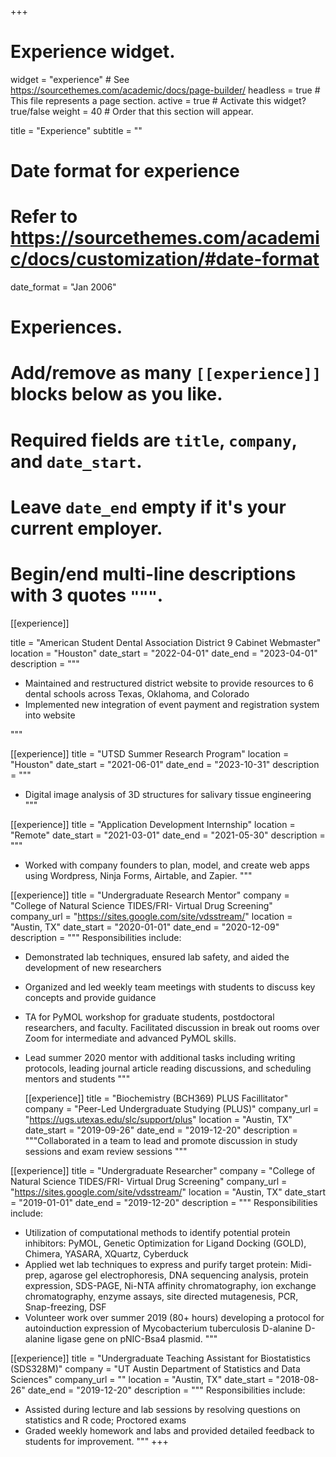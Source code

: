 +++
# Experience widget.
widget = "experience"  # See https://sourcethemes.com/academic/docs/page-builder/
headless = true  # This file represents a page section.
active = true  # Activate this widget? true/false
weight = 40  # Order that this section will appear.

title = "Experience"
subtitle = ""

# Date format for experience
#   Refer to https://sourcethemes.com/academic/docs/customization/#date-format
date_format = "Jan 2006"

# Experiences.
#   Add/remove as many `[[experience]]` blocks below as you like.
#   Required fields are `title`, `company`, and `date_start`.
#   Leave `date_end` empty if it's your current employer.
#   Begin/end multi-line descriptions with 3 quotes `"""`.
[[experience]]

  title = "American Student Dental Association District 9 Cabinet Webmaster"
  location = "Houston"
  date_start = "2022-04-01"
  date_end = "2023-04-01"
  description = """
  
  * Maintained and restructured district website to provide resources to 6 dental schools across Texas, Oklahoma, and Colorado
  * Implemented new integration of event payment and registration system into website

  """

[[experience]]
  title = "UTSD Summer Research Program"
  location = "Houston"
  date_start = "2021-06-01"
  date_end = "2023-10-31"
  description = """
  
  * Digital image analysis of 3D structures for salivary tissue engineering
  """
  
[[experience]]
  title = "Application Development Internship"
  location = "Remote"
  date_start = "2021-03-01"
  date_end = "2021-05-30"
  description = """
  
  * Worked with company founders to plan, model, and create web apps using Wordpress, Ninja Forms, Airtable, and Zapier. 
  """

[[experience]]
  title = "Undergraduate Research Mentor"
  company = "College of Natural Science TIDES/FRI- Virtual Drug Screening"
  company_url = "https://sites.google.com/site/vdsstream/"
  location = "Austin, TX"
  date_start = "2020-01-01"
  date_end = "2020-12-09"
  description = """
  Responsibilities include:
  
  * Demonstrated lab techniques, ensured lab safety, and aided the development of new researchers
  * Organized and led weekly team meetings with students to discuss key concepts and provide guidance
  * TA for PyMOL workshop for graduate students, postdoctoral researchers, and faculty. Facilitated discussion in break out rooms over Zoom for intermediate and advanced PyMOL skills.
  * Lead summer 2020 mentor with additional tasks including writing protocols, leading journal article reading discussions, and scheduling mentors and students
  """
  
    [[experience]]
  title = "Biochemistry (BCH369) PLUS Facillitator"
  company = "Peer-Led Undergraduate Studying (PLUS)"
  company_url = "https://ugs.utexas.edu/slc/support/plus"
  location = "Austin, TX"
  date_start = "2019-09-26"
  date_end = "2019-12-20"
  description = """Collaborated in a team to lead and promote discussion in study sessions and exam review sessions
  """
  
  [[experience]]
  title = "Undergraduate Researcher"
  company = "College of Natural Science TIDES/FRI- Virtual Drug Screening"
  company_url = "https://sites.google.com/site/vdsstream/"
  location = "Austin, TX"
  date_start = "2019-01-01"
  date_end = "2019-12-20"
  description = """
  Responsibilities include:
  
  * Utilization of computational methods to identify potential protein inhibitors: PyMOL, Genetic Optimization for Ligand Docking (GOLD), Chimera, YASARA, XQuartz, Cyberduck
  * Applied wet lab techniques to express and purify target protein: Midi-prep, agarose gel electrophoresis, DNA sequencing analysis, protein expression, SDS-PAGE, Ni-NTA affinity chromatography, ion exchange chromatography, enzyme assays, site directed mutagenesis, PCR,  Snap-freezing, DSF
  * Volunteer work over summer 2019 (80+ hours) developing a protocol for autoinduction expression of Mycobacterium tuberculosis D-alanine D-alanine ligase gene on pNIC-Bsa4 plasmid. 
  """
  
  [[experience]]
  title = "Undergraduate Teaching Assistant for Biostatistics (SDS328M)"
  company = "UT Austin Department of Statistics and Data Sciences"
  company_url = ""
  location = "Austin, TX"
  date_start = "2018-08-26"
  date_end = "2019-12-20"
  description = """
  Responsibilities include:
  
  * Assisted during lecture and lab sessions by resolving questions on statistics and R code; Proctored exams
  * Graded weekly homework and labs and provided detailed feedback to students for improvement. 
  """
+++

